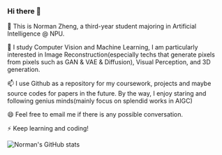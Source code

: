 ### Hi there 👋

🔭 This is Norman Zheng, a third-year student majoring in Artificial Intelligence @ NPU.

🌱 I study Computer Vision and Machine Learning, I am particularly interested in Image Reconstruction(especially techs that generate pixels from pixels such as GAN & VAE & Diffusion), Visual Perception, and 3D generation.

📫 I use Github as a repository for my coursework, projects and maybe source codes for papers in the future. By the way, I enjoy staring and following genius minds(mainly focus on splendid works in AIGC)

😄 Feel free to email me if there is any possible conversation.

⚡ Keep learning and coding!

![Norman's GitHub stats](https://github-readme-stats.vercel.app/api?username=DuNGEOnmassster&show_icons=true)

<!--
**DuNGEOnmassster/DuNGEOnmassster** is a ✨ _special_ ✨ repository because its `README.md` (this file) appears on your GitHub profile.

Here are some ideas to get you started:

- 🔭 I’m currently working on ...
- 🌱 I’m currently learning ...
- 👯 I’m looking to collaborate on ...
- 🤔 I’m looking for help with ...
- 💬 Ask me about ...
- 📫 How to reach me: ...
- 😄 Pronouns: ...
- ⚡ Fun fact: ...
-->
